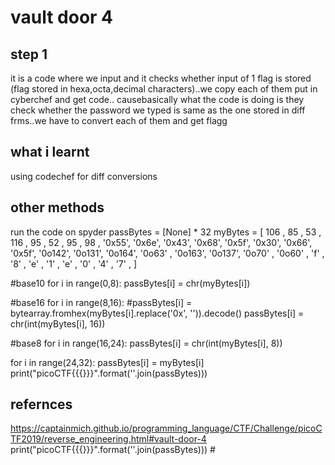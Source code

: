 # vault door 4
## step 1
it is a code where we input and it checks whether input of 1 flag is stored (flag stored in hexa,octa,decimal characters)..we copy each of them put in cyberchef and get code..
causebasically what the code is doing is they check whether the password we typed is same as the one stored in diff frms..we have to convert each of them and get flagg
## what i learnt
using codechef for diff conversions
## other methods
run the code on spyder
passBytes = [None] * 32
myBytes = [
            106 , 85  , 53  , 116 , 95  , 52  , 95  , 98  ,
            '0x55', '0x6e', '0x43', '0x68', '0x5f', '0x30', '0x66', '0x5f',
            '0o142', '0o131', '0o164', '0o63' , '0o163', '0o137', '0o70' , '0o60' ,
            'f' , '8' , 'e' , '1' , 'e' , '0' , '4' , '7' ,
	]

#base10
for i in range(0,8):
	passBytes[i] =  chr(myBytes[i])

#base16
for i in range(8,16):
	#passBytes[i] =  bytearray.fromhex(myBytes[i].replace('0x', '')).decode()
	passBytes[i] =  chr(int(myBytes[i], 16))

#base8
for i in range(16,24):
	passBytes[i] =  chr(int(myBytes[i], 8))

for i in range(24,32):
	passBytes[i] =  myBytes[i]
print("picoCTF{{{}}}".format(''.join(passBytes)))
## refernces
https://captainmich.github.io/programming_language/CTF/Challenge/picoCTF2019/reverse_engineering.html#vault-door-4
print("picoCTF{{{}}}".format(''.join(passBytes))) #
